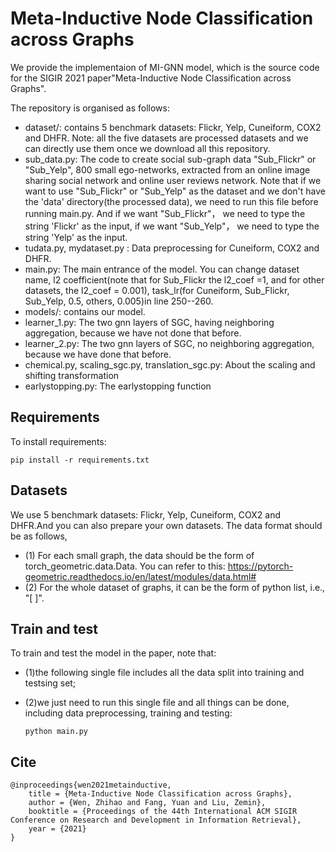 # Meta-Inductive Node Classification across Graphs 
We provide the implementaion of MI-GNN model, which is the source code for the SIGIR 2021 paper"Meta-Inductive Node Classification across Graphs".

The repository is organised as follows:
- dataset/: contains 5 benchmark datasets: Flickr, Yelp, Cuneiform, COX2 and DHFR. Note: all the five datasets are processed datasets and we can directly use them once we download all this repository. 
- sub_data.py: The code to create social sub-graph data "Sub_Flickr" or "Sub_Yelp", 800 small ego-networks,  extracted from an online image sharing social network and online user reviews network. Note that if we want to use "Sub_Flickr" or "Sub_Yelp" as the dataset and we don't have the 'data' directory(the processed data), we need to run this file before running main.py. And if we want "Sub_Flickr"， we need to type the string 'Flickr' as the input, if we want "Sub_Yelp"， we need to type the string 'Yelp' as the input.
- tudata.py, mydataset.py : Data preprocessing for Cuneiform, COX2 and DHFR.
- main.py: The main entrance of the model. You can change dataset name, l2 coefficient(note that for Sub_Flickr the l2_coef =1, and for other datasets, the l2_coef = 0.001), task_lr(for Cuneiform, Sub_Flickr, Sub_Yelp, 0.5, others, 0.005)in line 250--260.
- models/: contains our model. 
- learner_1.py: The two gnn layers of SGC, having neighboring aggregation, because we have not done that before.
- learner_2.py: The two gnn layers of SGC, no neighboring aggregation, because we have done that before.
- chemical.py, scaling_sgc.py, translation_sgc.py: About the scaling and shifting transformation
- earlystopping.py: The earlystopping function


## Requirements

  To install requirements:

    pip install -r requirements.txt
    
## Datasets

  We use 5 benchmark datasets: Flickr, Yelp, Cuneiform, COX2 and DHFR.And you can also prepare your own datasets. The data format should be as follows,
  - (1) For each small graph, the data should be the form of torch_geometric.data.Data. You can refer to this: https://pytorch-geometric.readthedocs.io/en/latest/modules/data.html#
  - (2) For the whole dataset of graphs, it can be the form of python list, i.e., "[ ]".
## Train and test

  To train and test the model in the paper, note that: 
  - (1)the following single file includes all the data split into training and testsing set; 
  - (2)we just need to run this single file and all things can be done, including data preprocessing, training and testing:
  
    	python main.py
    
## Cite
	@inproceedings{wen2021metainductive,
		title = {Meta-Inductive Node Classification across Graphs},
		author = {Wen, Zhihao and Fang, Yuan and Liu, Zemin},
		booktitle = {Proceedings of the 44th International ACM SIGIR Conference on Research and Development in Information Retrieval},
		year = {2021}
	}
    





